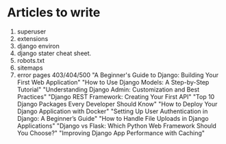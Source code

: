 # Articles to write

1. superuser
2. extensions
3. django environ
4. django stater cheat sheet.
5. robots.txt
6. sitemaps
7. error pages 403/404/500
"A Beginner's Guide to Django: Building Your First Web Application"
"How to Use Django Models: A Step-by-Step Tutorial"
"Understanding Django Admin: Customization and Best Practices"
"Django REST Framework: Creating Your First API"
"Top 10 Django Packages Every Developer Should Know"
"How to Deploy Your Django Application with Docker"
"Setting Up User Authentication in Django: A Beginner’s Guide"
"How to Handle File Uploads in Django Applications"
"Django vs Flask: Which Python Web Framework Should You Choose?"
"Improving Django App Performance with Caching"